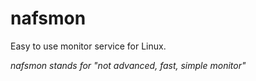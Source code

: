 # nafsmon

Easy to use monitor service for Linux.

*nafsmon stands for "not advanced, fast, simple monitor"*
